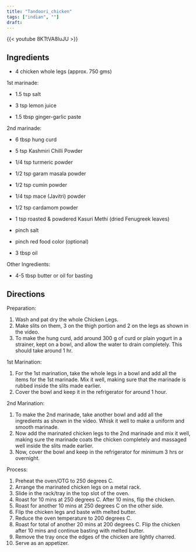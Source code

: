 ```yaml
---
title: "Tandoori_chicken"
tags: ["indian", ""]
draft:
---
```


{{< youtube 8KTtVA8luJU  >}}

## Ingredients

- 4 chicken whole legs (approx. 750 gms)

1st marinade:

-   1.5 tsp salt

-   3 tsp lemon juice

-   1.5 tbsp ginger-garlic paste

2nd marinade:

-   6 tbsp hung curd

-   5 tsp Kashmiri Chilli Powder

-   1/4 tsp turmeric powder 

-   1/2 tsp garam masala powder

-   1/2 tsp cumin powder

-   1/4 tsp mace (Javitri) powder

-   1/2 tsp cardamom powder  

-   1 tsp roasted & powdered Kasuri Methi (dried Fenugreek leaves)

-   pinch salt

-   pinch red food color (optional)

-   3 tbsp oil

Other Ingredients:

-   4-5 tbsp butter or oil for basting

## Directions

Preparation:

1. Wash and pat dry the whole Chicken Legs.
2. Make slits on them, 3 on the thigh portion and 2 on the legs as shown in the video.
3. To make the hung curd, add around 300 g of curd or plain yogurt in a strainer, kept on a bowl, and allow the water to drain completely. This should take around 1 hr. 

1st Marination:

1. For the 1st marination, take the whole legs in a bowl and add all the items for the 1st marinade. Mix it well, making sure that the marinade is rubbed inside the slits made earlier.
2. Cover the bowl and keep it in the refrigerator for around 1 hour.

2nd Marination:

1. To make the 2nd marinade, take another bowl and add all the ingredients as shown in the video. Whisk it well to make a uniform and smooth marinade.
2. Now add the marinated chicken legs to the 2nd marinade and mix it well, making sure the marinade coats the chicken completely and massaged well inside the slits made earlier.
3. Now, cover the bowl and keep in the refrigerator for minimum 3 hrs or overnight. 

Process:

1. Preheat the oven/OTG to 250 degrees C.
2. Arrange the marinated chicken legs on a metal rack.
3. Slide in the rack/tray in the top slot of the oven.
4. Roast for 10 mins at 250 degrees C. After 10 mins, flip the chicken.
5. Roast for another 10 mins at 250 degrees C on the other side.
6. Flip the chicken legs and baste with melted butter.
7. Reduce the oven temperature to 200 degrees C.
8. Roast for total of another 20 mins at 200 degrees C. Flip the chicken after 10 mins and continue basting with melted butter.
9. Remove the tray once the edges of the chicken are lightly charred.
10. Serve as an appetizer.